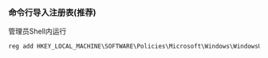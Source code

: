 ### 命令行导入注册表(推荐)
管理员Shell内运行

```powershell
reg add HKEY_LOCAL_MACHINE\SOFTWARE\Policies\Microsoft\Windows\WindowsUpdate\AU /v NoAutoUpdate /t REG_DWORD /D 1 /f
```